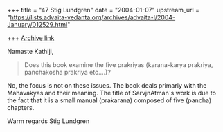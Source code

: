 +++
title = "47 Stig Lundgren"
date = "2004-01-07"
upstream_url = "https://lists.advaita-vedanta.org/archives/advaita-l/2004-January/012529.html"

+++
[Archive link](https://lists.advaita-vedanta.org/archives/advaita-l/2004-January/012529.html)

Namaste Kathiji,

>Does this book examine the five prakriyas (karana-karya
>prakriya, panchakosha prakriya etc....)?


No, the focus is not on these issues. The book deals primarly
with the Mahavakyas and their meaning. The title of SarvjnAtman´s
work is due to the fact that it is a small manual (prakarana)
composed of five (pancha) chapters.

Warm regards
Stig Lundgren


